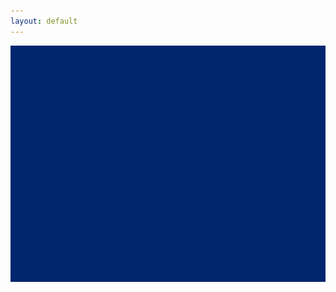 ```yaml
---
layout: default
---
```


![img1](https://raw.githubusercontent.com/mir7b/mir7b.github.io/main/img/portfolio/blue1.png)
